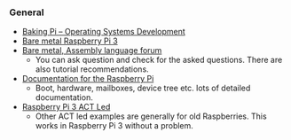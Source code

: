 ### General

* [Baking Pi – Operating Systems Development](http://www.cl.cam.ac.uk/projects/raspberrypi/tutorials/os/)
* [Bare metal Raspberry Pi 3](https://github.com/bztsrc/raspi3-tutorial)
* [Bare metal, Assembly language forum](https://www.raspberrypi.org/forums/viewforum.php?f=72)
  * You can ask question and check for the asked questions. There are also tutorial recommendations.
* [Documentation for the Raspberry Pi](https://github.com/raspberrypi/documentation)
  * Boot, hardware, mailboxes, device tree etc. lots of detailed documentation.
* [Raspberry Pi 3 ACT Led](https://adamransom.github.io/posts/raspberry-pi-bare-metal-part-1.html)
  * Other ACT led examples are generally for old Raspberries. This works in Raspberry Pi 3 without a problem.
